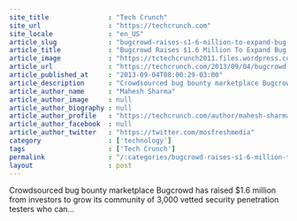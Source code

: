 ```yaml
---
site_title               : "Tech Crunch"
site_url                 : "https://techcrunch.com"
site_locale              : "en_US"
article_slug             : "bugcrowd-raises-s1-6-million-to-expand-bug-bounty-marketplace"
article_title            : "Bugcrowd Raises $1.6 Million To Expand Bug Bounty Marketplace"
article_image            : "https://tctechcrunch2011.files.wordpress.com/2013/09/bugcrowd.jpg?w=522&h=144&crop=1"
article_url              : "https://techcrunch.com/2013/09/04/bugcrowd-raises-1-6-million-to-expand-bug-bounty-marketplace/"
article_published_at     : "2013-09-04T08:00:29-03:00"
article_description      : "Crowdsourced bug bounty marketplace Bugcrowd has raised $1.6 million from investors to grow its community of 3,000 vetted security penetration testers who can..."
article_author_name      : "Mahesh Sharma"
article_author_image     : null
article_author_biography : null
article_author_profile   : "https://techcrunch.com/author/mahesh-sharma/"
article_author_facebook  : null
article_author_twitter   : "https://twitter.com/mosfreshmedia"
category                 : ['technology']
tags                     : ['Tech Crunch']
permalink                : "/:categories/bugcrowd-raises-s1-6-million-to-expand-bug-bounty-marketplace/"
layout                   : post
---
```


Crowdsourced bug bounty marketplace Bugcrowd has raised $1.6 million from investors to grow its community of 3,000 vetted security penetration testers who can...
